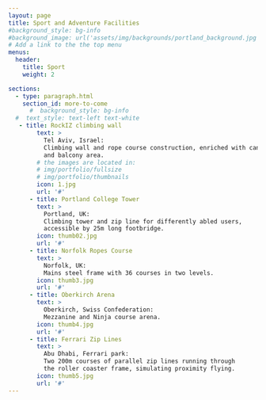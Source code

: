 ```yaml
---
layout: page
title: Sport and Adventure Facilities 
#background_style: bg-info
#background_image: url('assets/img/backgrounds/portland_background.jpg')
# Add a link to the the top menu
menus:
  header:
    title: Sport
    weight: 2

sections:
  - type: paragraph.html
    section_id: more-to-come
      #  background_style: bg-info
  #  text_style: text-left text-white
   - title: RockIZ climbing wall
        text: >
          Tel Aviv, Israel:
          Climbing wall and rope course construction, enriched with canopy roof
          and balcony area.
        # the images are located in:
        # img/portfolio/fullsize
        # img/portfolio/thumbnails
        icon: 1.jpg
        url: '#'
      - title: Portland College Tower
        text: >
          Portland, UK:
          Climbing tower and zip line for differently abled users, 
          accessible by 25m long footbridge.
        icon: thumb02.jpg
        url: '#'
      - title: Norfolk Ropes Course
        text: >
          Norfolk, UK:
          Mains steel frame with 36 courses in two levels.
        icon: thumb3.jpg
        url: '#'
      - title: Oberkirch Arena
        text: >
          Oberkirch, Swiss Confederation:
          Mezzanine and Ninja course arena.
        icon: thumb4.jpg
        url: '#'
      - title: Ferrari Zip Lines
        text: >
          Abu Dhabi, Ferrari park:
          Two 200m courses of parallel zip lines running through 
          the roller coaster frame, simulating proximity flying. 
        icon: thumb5.jpg
        url: '#'
---
```

